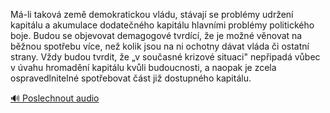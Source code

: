 
Má-li taková země demokratickou vládu, stávají se problémy udržení kapitálu a akumulace dodatečného kapitálu hlavními problémy politického boje. Budou se objevovat demagogové tvrdící, že je možné věnovat na běžnou spotřebu více, než kolik jsou na ni ochotny dávat vláda či ostatní strany. Vždy budou tvrdit, že „v současné krizové situaci" nepřipadá vůbec v úvahu hromadění kapitálu kvůli budoucnosti, a naopak je zcela ospravedlnitelné spotřebovat část již dostupného kapitálu.

[🔊 Poslechnout audio](/data/7-paragraphs/audio/chapter_166/para_002-M-li-takov-zem-demokratickou-vldu-stvaj-se.mp3)
